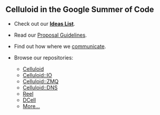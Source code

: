 ## Celluloid in the Google Summer of Code

* Check out our **[Ideas List](https://github.com/celluloid/GSoC/wiki/Ideas-List)**.

* Read our [Proposal Guidelines](https://github.com/celluloid/GSoC/blob/master/proposals_guidelines.md).

* Find out how where we [communicate](https://github.com/celluloid/GSoC/wiki/Communication).

* Browse our repositories:
  * [Celluloid][1]
  * [Celluloid::IO][2]
  * [Celluloid::ZMQ][3]
  * [Celluloid::DNS][4]
  * [Reel][5]
  * [DCell][6]
  * [More...](https://github.com/celluloid)




[1]: https://github.com/celluloid/celluloid
[2]: https://github.com/celluloid/celluloid-io
[3]: https://github.com/celluloid/celluloid-zmq
[4]: https://github.com/celluloid/celluloid-dns
[5]: https://github.com/celluloid/reel
[6]: https://github.com/celluloid/dcell
[7]: https://github.com/celluloid
